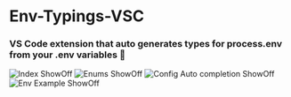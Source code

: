 # Env-Typings-VSC
### VS Code extension that auto generates types for process.env from your .env variables 💪

![Index ShowOff](https://github.com/YassinEldeeb/Env-Typings-VSC/blob/main/images/index.png)
![Enums ShowOff](https://github.com/YassinEldeeb/Env-Typings-VSC/blob/main/images/enums.png)
![Config Auto completion ShowOff](https://github.com/YassinEldeeb/Env-Typings-VSC/blob/main/images/config.png)
![Env Example ShowOff](https://github.com/YassinEldeeb/Env-Typings-VSC/blob/main/images/envExample.png)
